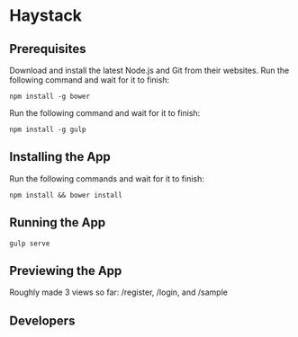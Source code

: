 # Haystack

## Prerequisites
Download and install the latest Node.js and Git from their websites.
Run the following command and wait for it to finish:
```
npm install -g bower
```
Run the following command and wait for it to finish:
```
npm install -g gulp
```

## Installing the App
Run the following commands and wait for it to finish:
```
npm install && bower install
```

## Running the App
```
gulp serve
```



## Previewing the App
Roughly made 3 views so far: /register, /login, and /sample

## Developers